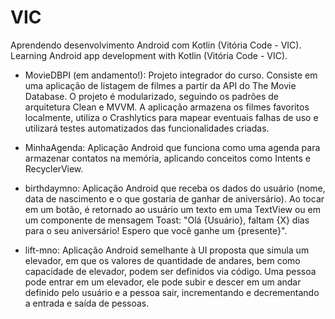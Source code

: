 # VIC
Aprendendo desenvolvimento Android com Kotlin (Vitória Code - VIC).
Learning Android app development with Kotlin (Vitória Code - VIC).

- MovieDBPI (em andamento!): Projeto integrador do curso. Consiste em uma aplicação de listagem de filmes a partir da API do The Movie Database. O projeto é modularizado, seguindo os padrões de arquitetura Clean e MVVM. A aplicação armazena os filmes favoritos localmente, utiliza o Crashlytics para mapear eventuais falhas de uso e utilizará testes automatizados das funcionalidades criadas.

- MinhaAgenda: Aplicação Android que funciona como uma agenda para armazenar contatos na memória, aplicando conceitos como Intents e RecyclerView.

- birthdaymno: Aplicação Android que receba os dados do usuário (nome, data de nascimento e o que gostaria de ganhar de aniversário). Ao tocar em um botão, é retornado ao usuário um texto em uma TextView ou em um componente de mensagem Toast: "Olá {Usuário}, faltam {X} dias para o seu aniversário! Espero que você ganhe um {presente}".

- lift-mno: Aplicação Android semelhante à UI proposta que simula um elevador, em que os valores de quantidade de andares, bem como capacidade de elevador, podem ser definidos via código. Uma pessoa pode entrar em um elevador, ele pode subir e descer em um andar definido pelo usuário e a pessoa sair, incrementando e decrementando a entrada e saída de pessoas.
